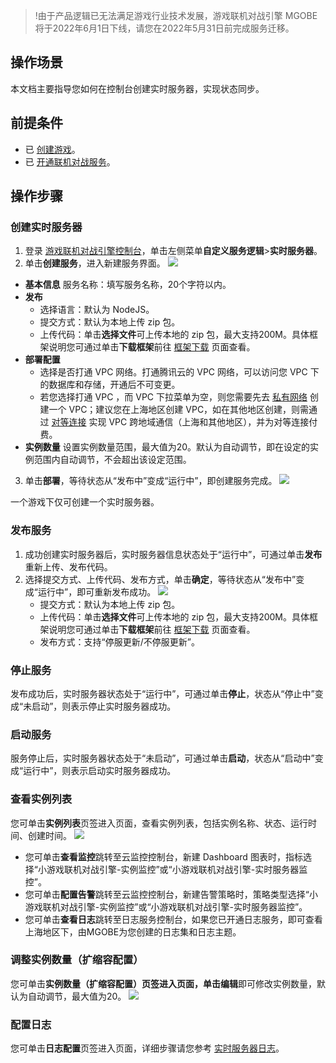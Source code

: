 >!由于产品逻辑已无法满足游戏行业技术发展，游戏联机对战引擎 MGOBE 将于2022年6月1日下线，请您在2022年5月31日前完成服务迁移。


## 操作场景

本文档主要指导您如何在控制台创建实时服务器，实现状态同步。

## 前提条件

- 已 [创建游戏](https://cloud.tencent.com/document/product/1038/33299#.E5.88.9B.E5.BB.BA.E6.B8.B8.E6.88.8F)。
- 已 [开通联机对战服务](https://cloud.tencent.com/document/product/1038/33299#.E5.BC.80.E9.80.9A.E8.81.94.E6.9C.BA.E5.AF.B9.E6.88.98.E6.9C.8D.E5.8A.A1)。

## 操作步骤

### 创建实时服务器

1. 登录 [游戏联机对战引擎控制台](https://console.cloud.tencent.com/minigamecloud/server/serverMgobe)，单击左侧菜单**自定义服务逻辑**>**实时服务器**。
2. 单击**创建服务**，进入新建服务界面。
   ![](https://main.qcloudimg.com/raw/c0a61f782910aa2c2aab952daffbdb25.png)	
 - **基本信息**
服务名称：填写服务名称，20个字符以内。
 - **发布**
    - 选择语言：默认为 NodeJS。
    - 提交方式：默认为本地上传 zip 包。
    - 上传代码：单击**选择文件**可上传本地的 zip 包，最大支持200M。具体框架说明您可通过单击**下载框架**前往 [框架下载](https://cloud.tencent.com/document/product/1038/35044) 页面查看。 
 - **部署配置**
    - 选择是否打通 VPC 网络。打通腾讯云的 VPC 网络，可以访问您 VPC 下的数据库和存储，开通后不可变更。
    - 若您选择打通 VPC ，而 VPC 下拉菜单为空，则您需要先去 [私有网络](https://console.cloud.tencent.com/vpc/vpc?rid=4) 创建一个 VPC；建议您在上海地区创建 VPC，如在其他地区创建，则需通过 [对等连接](https://cloud.tencent.com/document/product/553/18836) 实现 VPC 跨地域通信（上海和其他地区），并为对等连接付费。 
 - **实例数量**
设置实例数量范围，最大值为20。默认为自动调节，即在设定的实例范围内自动调节，不会超出该设定范围。
3. 单击**部署**，等待状态从“发布中”变成“运行中”，即创建服务完成。
   ![](https://main.qcloudimg.com/raw/fac7976048a9c238d3fd71835b8f8f38.png)
	 
<dx-alert infotype="notice" title="">
一个游戏下仅可创建一个实时服务器。
</dx-alert>



### 发布服务

1. 成功创建实时服务器后，实时服务器信息状态处于“运行中”，可通过单击**发布**重新上传、发布代码。
2. 选择提交方式、上传代码、发布方式，单击**确定**，等待状态从“发布中”变成“运行中”，即可重新发布成功。
![](https://main.qcloudimg.com/raw/0e953779ce0979116820c05926305344.jpg)
   - 提交方式：默认为本地上传 zip 包。
   - 上传代码：单击**选择文件**可上传本地的 zip 包，最大支持200M。具体框架说明您可通过单击**下载框架**前往 [框架下载](https://cloud.tencent.com/document/product/1038/35044) 页面查看。 
   - 发布方式：支持“停服更新/不停服更新”。
   
### 停止服务

发布成功后，实时服务器状态处于“运行中”，可通过单击**停止**，状态从“停止中”变成“未启动”，则表示停止实时服务器成功。

### 启动服务

服务停止后，实时服务器状态处于“未启动”，可通过单击**启动**，状态从“启动中”变成“运行中”，则表示启动实时服务器成功。

### 查看实例列表
您可单击**实例列表**页签进入页面，查看实例列表，包括实例名称、状态、运行时间、创建时间。
![](https://main.qcloudimg.com/raw/3248f40f22c99686031cb99bfd368d1d.png)
- 您可单击**查看监控**跳转至云监控控制台，新建 Dashboard 图表时，指标选择“小游戏联机对战引擎-实例监控”或“小游戏联机对战引擎-实时服务器监控”。
- 您可单击**配置告警**跳转至云监控控制台，新建告警策略时，策略类型选择“小游戏联机对战引擎-实例监控”或“小游戏联机对战引擎-实时服务器监控”。
- 您可单击**查看日志**跳转至日志服务控制台，如果您已开通日志服务，即可查看上海地区下，由MGOBE为您创建的日志集和日志主题。

### 调整实例数量（扩缩容配置）

您可单击**实例数量（扩缩容配置）**页签进入页面，单击**编辑**即可修改实例数量，默认为自动调节，最大值为20。
![](https://main.qcloudimg.com/raw/f5c762bdfc45f9ce225f2042f7a65bfc.jpg)

### 配置日志

您可单击**日志配置**页签进入页面，详细步骤请您参考 [实时服务器日志](https://cloud.tencent.com/document/product/1038/44530)。

